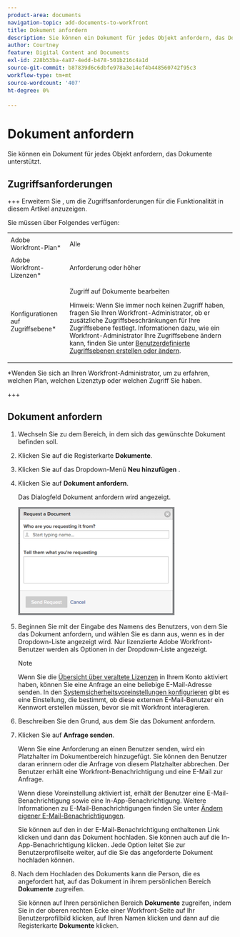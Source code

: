 ```yaml
---
product-area: documents
navigation-topic: add-documents-to-workfront
title: Dokument anfordern
description: Sie können ein Dokument für jedes Objekt anfordern, das Dokumente unterstützt.
author: Courtney
feature: Digital Content and Documents
exl-id: 228b53ba-4a87-4edd-b478-501b216c4a1d
source-git-commit: b87839d6c6dbfe978a3e14ef4b448560742f95c3
workflow-type: tm+mt
source-wordcount: '407'
ht-degree: 0%

---
```


# Dokument anfordern

Sie können ein Dokument für jedes Objekt anfordern, das Dokumente unterstützt.

## Zugriffsanforderungen

+++ Erweitern Sie , um die Zugriffsanforderungen für die Funktionalität in diesem Artikel anzuzeigen.


Sie müssen über Folgendes verfügen:

<table style="table-layout:auto"> 
 <col> 
 <col> 
 <tbody> 
  <tr> 
   <td role="rowheader">Adobe Workfront-Plan*</td> 
   <td> <p> Alle</p> </td> 
  </tr> 
  <tr> 
   <td role="rowheader">Adobe Workfront-Lizenzen*</td> 
   <td> <p>Anforderung oder höher</p> </td> 
  </tr> 
  <tr> 
   <td role="rowheader">Konfigurationen auf Zugriffsebene*</td> 
   <td> <p>Zugriff auf Dokumente bearbeiten</p> <p>Hinweis: Wenn Sie immer noch keinen Zugriff haben, fragen Sie Ihren Workfront-Administrator, ob er zusätzliche Zugriffsbeschränkungen für Ihre Zugriffsebene festlegt. Informationen dazu, wie ein Workfront-Administrator Ihre Zugriffsebene ändern kann, finden Sie unter <a href="../../administration-and-setup/add-users/configure-and-grant-access/create-modify-access-levels.md" class="MCXref xref">Benutzerdefinierte Zugriffsebenen erstellen oder ändern</a>.</p> </td> 
  </tr> 
 </tbody> 
</table>

&#42;Wenden Sie sich an Ihren Workfront-Administrator, um zu erfahren, welchen Plan, welchen Lizenztyp oder welchen Zugriff Sie haben.

+++

## Dokument anfordern

1. Wechseln Sie zu dem Bereich, in dem sich das gewünschte Dokument befinden soll.
1. Klicken Sie auf die Registerkarte **Dokumente**. 
1. Klicken Sie auf das Dropdown-Menü **Neu hinzufügen** .

1. Klicken Sie auf **Dokument anfordern**.

   Das Dialogfeld Dokument anfordern wird angezeigt.

   ![document_request.png](assets/document-request-350x242.png)

1. Beginnen Sie mit der Eingabe des Namens des Benutzers, von dem Sie das Dokument anfordern, und wählen Sie es dann aus, wenn es in der Dropdown-Liste angezeigt wird. Nur lizenzierte Adobe Workfront-Benutzer werden als Optionen in der Dropdown-Liste angezeigt.

   >[!NOTE]
   >
   >Wenn Sie die [Übersicht über veraltete Lizenzen](../../administration-and-setup/add-users/access-levels-and-object-permissions/wf-licenses.md) in Ihrem Konto aktiviert haben, können Sie eine Anfrage an eine beliebige E-Mail-Adresse senden. In den [Systemsicherheitsvoreinstellungen konfigurieren](../../administration-and-setup/manage-workfront/security/configure-security-preferences.md) gibt es eine Einstellung, die bestimmt, ob diese externen E-Mail-Benutzer ein Kennwort erstellen müssen, bevor sie mit Workfront interagieren. 

1. Beschreiben Sie den Grund, aus dem Sie das Dokument anfordern.
1. Klicken Sie auf **Anfrage senden**.

   Wenn Sie eine Anforderung an einen Benutzer senden, wird ein Platzhalter im Dokumentbereich hinzugefügt. Sie können den Benutzer daran erinnern oder die Anfrage von diesem Platzhalter abbrechen. Der Benutzer erhält eine Workfront-Benachrichtigung und eine E-Mail zur Anfrage.

   Wenn diese Voreinstellung aktiviert ist, erhält der Benutzer eine E-Mail-Benachrichtigung sowie eine In-App-Benachrichtigung. Weitere Informationen zu E-Mail-Benachrichtigungen finden Sie unter [Ändern eigener E-Mail-Benachrichtigungen](../../workfront-basics/using-notifications/activate-or-deactivate-your-own-event-notifications.md).

   Sie können auf den in der E-Mail-Benachrichtigung enthaltenen Link klicken und dann das Dokument hochladen. Sie können auch auf die In-App-Benachrichtigung klicken. Jede Option leitet Sie zur Benutzerprofilseite weiter, auf die Sie das angeforderte Dokument hochladen können.

1. Nach dem Hochladen des Dokuments kann die Person, die es angefordert hat, auf das Dokument in ihrem persönlichen Bereich **Dokumente** zugreifen.

   Sie können auf Ihren persönlichen Bereich **Dokumente** zugreifen, indem Sie in der oberen rechten Ecke einer Workfront-Seite auf Ihr Benutzerprofilbild klicken, auf Ihren Namen klicken und dann auf die Registerkarte **Dokumente** klicken.
